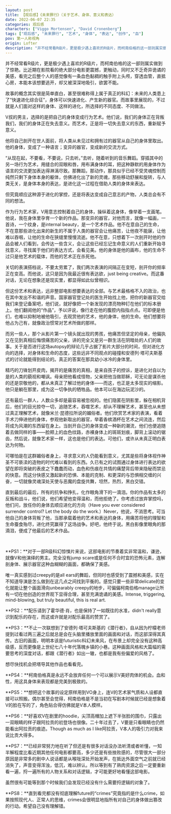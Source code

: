 ```yaml
---
layout: post
title: 【观后感】《未来罪行》（关于艺术、身体、意义和表达）
date: 2022-06-07 22:35
categories: 观后感
characters: ["Viggo Mortensen", "David Cronenberg"]
tags: ["观后感", "未来罪行", "艺术", "身体", "表达", "创作", "血"]
pov: 第一人称视角
origin: Lofter
description: "并不经常看R级片，更是极少遇上喜欢的R级片，而柯南伯格的这一部则属实做到了惊艳。比近期在影院看的绝大部分电影更震撼，更触动，同时又不乏奇异诡谲的美感，看完之后整个人的感觉像有一条血色黏稠的触手附上头颅，穿透血管，直抵心房，本能本该想要逃开，却又被深深地吸引，欲罢不能。"
---
```


并不经常看R级片，更是极少遇上喜欢的R级片，而柯南伯格的这一部则属实做到了惊艳。比近期在影院看的绝大部分电影更震撼，更触动，同时又不乏奇异诡谲的美感，看完之后整个人的感觉像有一条血色黏稠的触手附上头颅，穿透血管，直抵心房，本能本该想要逃开，却又被深深地吸引，欲罢不能。

故事的概念其实很是简单直白，甚至很难称得上属于真正的科幻：未来的人类患上了“快速进化综合征”，身体可以快速进化、产生新的器官。而故事里展现的，不过就是人们面对这样的身体、这样的进化，所选择的不同态度、不同做法。

V叔的男主，选择的是把自己的身体变成行为艺术。他们说，我们的身体正在背叛我们，我们的身体正在失去意义。而艺术，正是将一切失去意义的东西，重新赋予意义。

他将自己剖开在世人面前，将人类从未见过和拥有过的器官从自己的身体里取出。他的身体，变成了一种语言；变异的器官，变成新的交流方式。

“从现在起，不要看，不要说，只去听。”去听，随着听到的音乐舞蹈。穿插其中的另一场行为艺术，用缝合的双眼和唇，用布满身体的耳，把这种静默的用身体作为语言的交流更加表达得淋漓尽致。那舞蹈，那动作，那具似乎已经不受灵魂控制而纯然只剩下身体本身的躯体，仿佛进化出了新的灵魂，那些移动舒展和旋转，与人类无关，是身体本身的表达，是进化这一过程在借助人类的身体来表达。

但究竟顺应这种源于进化的掌控，还是将表达变成自己意志的产物，人类总会有不同的想法。

作为行为艺术家，V用意志控制着自己的身体，操纵着这身体，像举着一支画笔。他说，我在身体里孕育一个新的作品。那变异的器官，对他而言，就像一幅画，一首诗，一个纹身，是internal beauty，是一个艺术作品。他不在意自己的生命，不在意那些进化出来的新生的不属于人类的器官会让他痛苦，让他夜不能寐，让他难以吞咽，让他的生命在狭缝里慢慢流逝。他不在意，只想着下一次剖开时他的作品会被人们看到，会传达一些含义，会让这些已经忘记生命意义的人们重新开始寻找意义，寻找属于他们的表达方式，会看见美。他的身体是他的画布，他的生命不过只是他艺术的载体，而他的艺术正在杀死他。

关切的表演搭档说，不要太劳累了，我们两次表演的间隔正在变短，剖开你的频率正在变高。而他说，这只是因为我最近很有表达欲，just being creative。而这番对话，无论在想象还是现实里，都显得如此似曾相识。

但这份艺术和表达，远非整部电影想要表达的全部。与艺术最格格不入的政治，也在其中发出不和谐的声音。国家器官登记处的医生开始找上他，把你的新器官交给我们来登记备案吧，他们说，就好像把一个新发现的漂亮物种钉在他们的标本册上。他们翻阅他的“作品”，予以评说，像行走在他的腹腔内指指点点。可即便是他们，也难以抑制地被他吸引，去观赏他的艺术，他的身体，他的生命。他们想要将他占为己有，就像政治惯常对艺术所做的那样。

而另一些人，那个从影片第一个镜头就出现的男孩，他痛苦但坚定的母亲，他偏执又在见到真相后悔恨痛苦的父亲，讲的完全又是另一群生活在阴暗处的人们的故事。关于是否进行这场autopsy的辩论几乎占据了影片大部分的时间，但对进化方向的选择，对身体和生命的态度，这些远非不同观点的碰撞和安德列·塔可夫斯基式的讨论就能得到结论的。真正的答案在那具幼小冰冷的身体里。

精巧的刀锋划开皮肉，揭开的是痛苦的真相，是来自孩子的控诉，是进化对自以为是的人类的藐视和嘲讽。母亲把他看成怪物，父亲把他当做耶稣，可无论是谋杀他的还是崇敬他的，都从未真正了解过他的身体——而这，也正是太多现实的缩影。他只是躺在那里，成为这一切争执的牺牲品。他本可以在海边玩泥沙的。

还有最后一群人，人数众多却是最容易被忽视的。他们隐匿在阴影里，躲在相机背后，他们的目光掠夺一切，追随艺术，吞噬艺术，却从不理解艺术，甚至也从未想过真正理解艺术，就像米兰·昆德拉所说的媚俗者。他们欣赏艺术家的表演，看着手术刀伸进他的身体，参观他新取出的器官，举着香槟酒杯在艺术之间流连，然后将成为风潮的东西留在身上。当剖开自己的身体变成一种新的潮流，他们也便追随着去做同样的事——脸颊上的血色纹路，赤裸身体上的斑斑划痕，脚背上滚动的锯齿，然后说，就像艺术家一样，这也是他们的表达。可他们，或许从未真正明白表达为何物。

可哪怕是在这群媚俗者身上，寻求意义的人仍能看到意义，尤其是些将身体视作神圣不可亵渎的造物的时代难以看到的东西。久已有之的试图通过身体进行表达的欲望在即将突破的表皮之下蠢蠢而动，血色和伤痕在共情的痛楚背后带来隐秘而禁忌的快意。而这分快感又激起新的恐惧、本能的克制、和更深的与恐惧相交缠的兴奋，一切就像灵魂深处天使与恶魔的盘旋共舞，坦然，热烈，黑白交错。

直到最后的最后，所有的抗争和挣扎，化作眼角滑下的一滴泪。你的作品有太多的反叛和战斗，他们说，他们希望他变得温和，而他拒绝了。你考虑过放弃掌控吗，他们问，放任你的身体去顺应进化的方向（Have you ever considered surrender control? Let the body do the work.）Never，他说，不消思考。可当他自己的身体背叛了他，当那承载着他的艺术和表达的身体，用痛苦将他的理智和生命蚕食殆尽，进化终究赢得了这场战争。好吧，他终于说。黑白影像里眼角的那滴泪，便成了他最后的艺术作品。

<br>

**PS1：**对于一部R级科幻惊悚片来说，这部电影的节奏着实非常温和，谦逊，就像V和他演绎的男主。完全没有jump scare或是任何不合时宜的恐怖元素，连解剖身体、展示器官这种血糊糊的画面，都确保了美感。

唯一真实感到过creepy的是all ears的舞蹈，但同时也感受到了震撼和美感，实在不知道导演是怎么做到在这几点之间找到平衡的。感觉只要一些非常delicate的变化就能让整个画面滑向unbearably creepy的地步，可偏偏柯南伯格manage让所有一切在他创造的世界观下显得合理，甚至充满诡谲的美感。Intense, triggering, mind-blowing, but truly beautiful, this is real art.

**PS2：**配乐请到了霍华德·肖，也是保持了一如既往的水准，didn't really意识到配乐的存在，而这或许就是对配乐最高的赞赏了。

**PS3：**不止一次联想到了安德列·塔可夫斯基的《潜行者》，自从因为柠檬老师提到过看过两三遍之后就总是会在头脑里播放里面的画面和对话，而这部深得其真传。古旧的画面，明明本该是futuristic科幻未来风，在布景上却完全没有这种高级感，反而更像是上世纪七八十年代落魄乡镇的小巷。这种画面风格和大篇幅的需要思考的深度对话，都跟《潜行者》如出一辙，也都是我有些偏爱的风格了。

想尽快找机会把塔导其他作品也看看完。

**PS4：**柯南伯格真是永远不会放弃任何一个可以展示V美好肉体的机会。血和性，用这具身体来表现都是完美到极致的。

**PS5：**想把这个故事的设定原样用到VO身上，连V的艺术家气质和人设都直接可以照搬。偶尔甚至会觉得，柯南伯格是不是当初在写剧本时候就已经是想象着V的脸在写的了，角色贴合得仿佛就是V本人模样。

**PS6：**好喜欢V在剧里的hoodie，尖顶高帽加上遮下半张脸的围巾，只露出一双眼睛的样子跟阿拉贡的初登场也很像。二十年过去了，V要是只看眼睛也仍然能看出阿拉贡的痕迹。Though as much as I like阿拉贡，V本人的吸引力对我来说比贡大得多。

**PS7：**已经非常努力地在听了但还是有很多对话没办法听清或者听懂，一知半解程度比看近期其他任何电影都要高，多少还是有些挫败感的，尽管很大一部分原因是非常多的剧中人说话都是从喉咙深处开始发声，在抵达外面空气之前就已经消失了，声音变得浑浊，低沉，难以辨认。所以等到有了熟肉资源之后一定要重新看一遍，捋一遍所有的人物关系和对话逻辑，才可能更好地看懂这部电影。

虽然很有可能等到那个时候我们会发现已经没有什么需要捋逻辑的对象了。

**PS8：**直到看完都没有彻底理解future的“crimes”究竟指的是什么crime，如果按照现代人、正常人的思维，crimes会很明显地指所有对自己的身体做出篡改的行动。希望自己没有理解错。